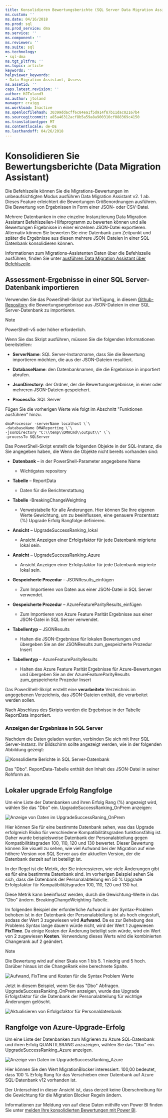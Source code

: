 ```yaml
---
title: Konsolidieren Bewertungsberichte (SQL Server Data Migration Assistant) | Microsoft Docs
ms.custom: ''
ms.date: 04/16/2018
ms.prod: sql
ms.prod_service: dma
ms.service: ''
ms.component: ''
ms.reviewer: ''
ms.suite: sql
ms.technology:
- sql-dma
ms.tgt_pltfrm: ''
ms.topic: article
keywords: ''
helpviewer_keywords:
- Data Migration Assistant, Assess
ms.assetid: ''
caps.latest.revision: ''
author: HJToland3
ms.author: jtoland
manager: craigg
ms.workload: Inactive
ms.openlocfilehash: 30399ddacff6c84ea1f5d914f87b11dac02167b4
ms.sourcegitcommit: a85a46312acf8b5a59a8a900310cf088369c4150
ms.translationtype: MT
ms.contentlocale: de-DE
ms.lasthandoff: 04/26/2018
---
```

# <a name="consolidate-assessment-reports-data-migration-assistant"></a>Konsolidieren Sie Bewertungsberichte (Data Migration Assistant)

Die Befehlszeile können Sie die Migrations-Bewertungen im unbeaufsichtigten Modus ausführen Data Migration Assistant v2. 1 ab. Dieses Feature erleichtert die Bewertungen Größenordnungen ausführen. Die Bewertung von Ergebnissen in Form einer JSON- oder CSV-Datei.

Mehrere Datenbanken in eine einzelne Instanziierung Data Migration Assistant Befehlszeilen-Hilfsprogramm zu bewerten können und alle Bewertungen Ergebnisse in einer einzelnen JSON-Datei exportieren. Alternativ können Sie bewerten Sie eine Datenbank zum Zeitpunkt und später die Ergebnisse aus diesen mehrere JSON-Dateien in einer SQL-Datenbank konsolidieren können.

Informationen zum Migrations-Assistenten Daten über die Befehlszeile ausführen, finden Sie unter [ausführen Data Migration Assistant über Befehlszeile](../dma/dma-commandline.md). 


## <a name="import-assessment-results-into-a-sql-server-database"></a>Assessment-Ergebnisse in einer SQL Server-Datenbank importieren

Verwenden Sie das PowerShell-Skript zur Verfügung, in diesem [Github-Repository](https://github.com/Microsoft/sql-server-samples/tree/master/samples/features/data-migration-assistant) die Bewertungsergebnisse aus JSON-Dateien in einer SQL Server-Datenbank zu importieren.

> [!NOTE]
> PowerShell-v5 oder höher erforderlich.

Wenn Sie das Skript ausführen, müssen Sie die folgenden Informationen bereitstellen: 

- **ServerName**: SQL Server-Instanzname, dass Sie die Bewertung importieren möchten, die aus der JSON-Dateien resultiert.

- **DatabaseName**: den Datenbanknamen, die die Ergebnisse in importiert abrufen.

- **JsonDirectory**: der Ordner, der die Bewertungsergebnisse, in einer oder mehreren JSON-Dateien gespeichert.

- **ProcessTo**: SQL Server

Fügen Sie die vorherigen Werte wie folgt im Abschnitt "Funktionen ausführen" hinzu.

```
dmaProcessor -serverName localhost \`\
-databaseName DMAReporting \`\
-jsonDirectory "C:\\temp\\DMACmd\\output\\" \`\
-processTo SQLServer
```

Das PowerShell-Skript erstellt die folgenden Objekte in der SQL-Instanz, die Sie angegeben haben, die Wenn die Objekte nicht bereits vorhanden sind:

- **Datenbank** – in der PowerShell-Parameter angegebene Name

  - Wichtigstes repository

- **Tabelle** – ReportData

  - Daten für die Berichterstattung

- **Tabelle** -BreakingChangeWeighting

  - Verweistabelle für alle Änderungen. Hier können Sie Ihre eigenen Werte Gewichtung, um zu beeinflussen, eine genauere Prozentsatz (%) Upgrade Erfolg Rangfolge definieren.

- **Ansicht** – UpgradeSuccessRanking\_lokal

  - Ansicht Anzeigen einer Erfolgsfaktor für jede Datenbank migrierte lokal sein.

- **Ansicht** – UpgradeSuccessRanking\_Azure

  - Ansicht Anzeigen einer Erfolgsfaktor für jede Datenbank migrierte lokal sein.

- **Gespeicherte Prozedur** – JSONResults\_einfügen

  - Zum Importieren von Daten aus einer JSON-Datei in SQL Server verwendet.

- **Gespeicherte Prozedur** – AzureFeatureParityResults\_einfügen

  - Zum Importieren von Azure Feature Parität Ergebnisse aus einer JSON-Datei in SQL Server verwendet.

- **Tabellentyp** – JSONResults

  - Halten die JSON-Ergebnisse für lokalen Bewertungen und übergeben Sie an der JSONResults zum\_gespeicherte Prozedur Insert

- **Tabellentyp** – AzureFeatureParityResults

  - Halten das Azure Feature Parität Ergebnisse für Azure-Bewertungen und übergeben Sie an der AzureFeatureParityResults zum\_gespeicherte Prozedur Insert

Das PowerShell-Skript erstellt eine **verarbeitete** Verzeichnis im angegebenen Verzeichnis, das JSON-Dateien enthält, die verarbeitet werden sollen.

Nach Abschluss des Skripts werden die Ergebnisse in der Tabelle ReportData importiert.

### <a name="viewing-the-results-in-sql-server"></a>Anzeigen der Ergebnisse in SQL Server

Nachdem die Daten geladen wurden, verbinden Sie sich mit Ihrer SQL Server-Instanz. Ihr Bildschirm sollte angezeigt werden, wie in der folgenden Abbildung gezeigt:

![Konsolidierte Berichte in SQL Server-Datenbank](../dma/media/DMAReportingDatabase.png)

Das "Dbo". ReportData-Tabelle enthält den Inhalt des JSON-Datei in seiner Rohform an.

## <a name="on-premises-upgrade-success-ranking"></a>Lokaler upgrade Erfolg Rangfolge

Um eine Liste der Datenbanken und ihren Erfolg Rang (%) angezeigt wird, wählen Sie das "Dbo" ein. UpgradeSuccessRanking_OnPrem anzeigen:

![Anzeige von Daten im UpgradeSuccessRaning_OnPrem](../dma/media/UpgradeSuccessRankingView.png)

Hier können Sie für eine bestimmte Datenbank sehen, was das Upgrade erfolgreich Risiko für verschiedene Kompatibilitätsgraden funktionsfähig ist. Daher wurde beispielsweise Datenbank der Personalabteilung gegen Kompatibilitätsgraden 100, 110, 120 und 130 bewertet. Dieser Bewertung können Sie visuell zu sehen, wie viel Aufwand bei der Migration auf eine höhere Version von SQL Server aus der aktuellen Version, der die Datenbank derzeit auf ist beteiligt ist.

In der Regel ist die Metrik, der Sie interessieren, wie viele Änderungen gibt es für eine bestimmte Datenbank sind. Im vorherigen Beispiel sehen Sie sich, dass die Datenbank der Personalabteilung ein 50 % Upgrade Erfolgsfaktor für Kompatibilitätsgraden 100, 110, 120 und 130 hat.

Diese Metrik kann beeinflusst werden, durch die Gewichtung-Werte in das "Dbo" ändern. BreakingChangeWeighting-Tabelle.

Im folgenden Beispiel der erforderliche Aufwand in der Syntax-Problem behoben ist in der Datenbank der Personalabteilung ist als hoch eingestuft, sodass der Wert 3 zugewiesen wird **Aufwand**. Da es zur Behebung des Problems Syntax lange dauern würde nicht, wird der Wert 1 zugewiesen **FixTime**. Da einige Kosten der Änderung beteiligt sein würde, wird ein Wert von 2 zugewiesen **Kosten**. Verwendung dieses Werts wird die kombinierten Changerank auf 2 geändert.

> [!NOTE]
> Die Bewertung wird auf einer Skala von 1 bis 5.  1 niedrig und 5 hoch. Darüber hinaus ist die ChangeRank eine berechnete Spalte.

![Aufwand, FixTime und Kosten für die Syntax Problem Werte](../dma/media/SyntaxIssueEffort.png)

Jetzt in diesem Beispiel, wenn Sie das "Dbo" Abfragen. UpgradeSuccessRanking_OnPrem anzeigen, wurde das Upgrade Erfolgsfaktor für die Datenbank der Personalabteilung für wichtige Änderungen gelöscht.

![Aktualisieren von Erfolgsfaktor für Personaldatenbank](../dma/media/UpgradeSuccessFactor_HR.png)

## <a name="azure-upgrade-success-ranking"></a>Rangfolge von Azure-Upgrade-Erfolg

Um eine Liste der Datenbanken zum Migrieren zu Azure SQL-Datenbank und ihren Erfolg QUANTILSRANG anzuzeigen, wählen Sie das "Dbo" ein. UpgradeSuccessRanking_Azure anzeigen.

![Anzeige von Daten im UpgradeSuccessRanking_Azure](../dma/media/UpgradeSuccessRankingView_Azure.png)

Hier können Sie den Wert MigrationBlocker interessiert. 100,00 bedeutet, dass 100 % Erfolg Rang für das Verschieben einer Datenbank auf Azure SQL-Datenbank v12 vorhanden ist.

Der Unterschied in dieser Ansicht ist, dass derzeit keine Überschreibung für die Gewichtung für die Migration Blocker Regeln ändern.

Informationen zur Meldung von auf diese Daten mithilfe von Power BI finden Sie unter [melden Ihre konsolidierten Bewertungen mit Power BI](../dma/dma-powerbiassesreport.md).
